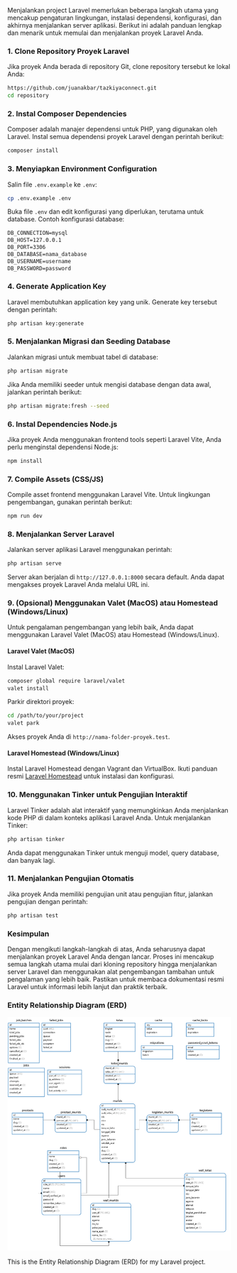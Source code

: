 Menjalankan project Laravel memerlukan beberapa langkah utama yang mencakup pengaturan lingkungan, instalasi dependensi, konfigurasi, dan akhirnya menjalankan server aplikasi. Berikut ini adalah panduan lengkap dan menarik untuk memulai dan menjalankan proyek Laravel Anda.

### 1. Clone Repository Proyek Laravel

Jika proyek Anda berada di repository Git, clone repository tersebut ke lokal Anda:

```bash
https://github.com/juanakbar/tazkiyaconnect.git
cd repository
```

### 2. Instal Composer Dependencies

Composer adalah manajer dependensi untuk PHP, yang digunakan oleh Laravel. Instal semua dependensi proyek Laravel dengan perintah berikut:

```bash
composer install
```

### 3. Menyiapkan Environment Configuration

Salin file `.env.example` ke `.env`:

```bash
cp .env.example .env
```

Buka file `.env` dan edit konfigurasi yang diperlukan, terutama untuk database. Contoh konfigurasi database:

```env
DB_CONNECTION=mysql
DB_HOST=127.0.0.1
DB_PORT=3306
DB_DATABASE=nama_database
DB_USERNAME=username
DB_PASSWORD=password
```

### 4. Generate Application Key

Laravel membutuhkan application key yang unik. Generate key tersebut dengan perintah:

```bash
php artisan key:generate
```

### 5. Menjalankan Migrasi dan Seeding Database

Jalankan migrasi untuk membuat tabel di database:

```bash
php artisan migrate
```

Jika Anda memiliki seeder untuk mengisi database dengan data awal, jalankan perintah berikut:

```bash
php artisan migrate:fresh --seed
```

### 6. Instal Dependencies Node.js

Jika proyek Anda menggunakan frontend tools seperti Laravel Vite, Anda perlu menginstal dependensi Node.js:

```bash
npm install
```

### 7. Compile Assets (CSS/JS)

Compile asset frontend menggunakan Laravel Vite. Untuk lingkungan pengembangan, gunakan perintah berikut:

```bash
npm run dev
```


### 8. Menjalankan Server Laravel

Jalankan server aplikasi Laravel menggunakan perintah:

```bash
php artisan serve
```

Server akan berjalan di `http://127.0.0.1:8000` secara default. Anda dapat mengakses proyek Laravel Anda melalui URL ini.

### 9. (Opsional) Menggunakan Valet (MacOS) atau Homestead (Windows/Linux)

Untuk pengalaman pengembangan yang lebih baik, Anda dapat menggunakan Laravel Valet (MacOS) atau Homestead (Windows/Linux).

#### Laravel Valet (MacOS)

Instal Laravel Valet:

```bash
composer global require laravel/valet
valet install
```

Parkir direktori proyek:

```bash
cd /path/to/your/project
valet park
```

Akses proyek Anda di `http://nama-folder-proyek.test`.

#### Laravel Homestead (Windows/Linux)

Instal Laravel Homestead dengan Vagrant dan VirtualBox. Ikuti panduan resmi [Laravel Homestead](https://laravel.com/docs/11.x/homestead) untuk instalasi dan konfigurasi.

### 10. Menggunakan Tinker untuk Pengujian Interaktif

Laravel Tinker adalah alat interaktif yang memungkinkan Anda menjalankan kode PHP di dalam konteks aplikasi Laravel Anda. Untuk menjalankan Tinker:

```bash
php artisan tinker
```

Anda dapat menggunakan Tinker untuk menguji model, query database, dan banyak lagi.

### 11. Menjalankan Pengujian Otomatis

Jika proyek Anda memiliki pengujian unit atau pengujian fitur, jalankan pengujian dengan perintah:

```bash
php artisan test
```

### Kesimpulan

Dengan mengikuti langkah-langkah di atas, Anda seharusnya dapat menjalankan proyek Laravel Anda dengan lancar. Proses ini mencakup semua langkah utama mulai dari kloning repository hingga menjalankan server Laravel dan menggunakan alat pengembangan tambahan untuk pengalaman yang lebih baik. Pastikan untuk membaca dokumentasi resmi Laravel untuk informasi lebih lanjut dan praktik terbaik.

### Entity Relationship Diagram (ERD)

![ERD Diagram](/public/assets/erd.png)

This is the Entity Relationship Diagram (ERD) for my Laravel project.
